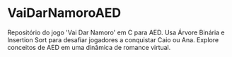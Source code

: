 # VaiDarNamoroAED
Repositório do jogo 'Vai Dar Namoro' em C para AED. Usa Árvore Binária e Insertion Sort para desafiar jogadores a conquistar Caio ou Ana. Explore conceitos de AED em uma dinâmica de romance virtual.
